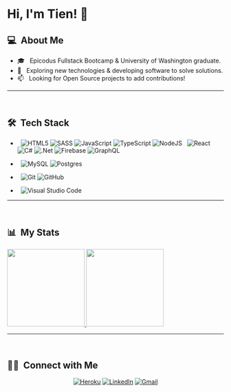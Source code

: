 # Hi, I'm Tien! 👋


## 💻 &nbsp;About Me 

- 🎓 &nbsp; Epicodus Fullstack Bootcamp & University of Washington graduate.
- 🚀  &nbsp; Exploring new technologies & developing software to solve solutions.
- 📫 &nbsp; Looking for Open Source projects to add contributions!

<hr />
&nbsp;

## 🛠 &nbsp;Tech Stack

- &nbsp;
  <img alt="HTML5" src="https://img.shields.io/badge/html5-%23E34F26.svg?style=for-the-badge&logo=html5&logoColor=white"/>
  <img alt="SASS" src="https://img.shields.io/badge/SASS-hotpink.svg?style=for-the-badge&logo=SASS&logoColor=white"/>
  <img alt="JavaScript" src="https://img.shields.io/badge/javascript-%23323330.svg?style=for-the-badge&logo=javascript&logoColor=%23F7DF1E"/>
  <img alt="TypeScript" src="https://img.shields.io/badge/typescript-%23007ACC.svg?style=for-the-badge&logo=typescript&logoColor=white"/>
  <img alt="NodeJS" src="https://img.shields.io/badge/node.js-%2343853D.svg?style=for-the-badge&logo=node-dot-js&logoColor=white"/>
  &nbsp;
  <img alt="React" src="https://img.shields.io/badge/react-%2320232a.svg?style=for-the-badge&logo=react&logoColor=%2361DAFB"/>
  <img alt="C#" src="https://img.shields.io/badge/c%23-%23239120.svg?style=for-the-badge&logo=c-sharp&logoColor=white"/>
  <img alt=".Net" src="https://img.shields.io/badge/.NET-5C2D91?style=for-the-badge&logo=.net&logoColor=white"/>
  <img alt="Firebase" src="https://img.shields.io/badge/firebase-%23039BE5.svg?style=for-the-badge&logo=firebase"/>
  <img alt="GraphQL" src="https://img.shields.io/badge/-GraphQL-E10098?style=for-the-badge&logo=graphql"/>

- &nbsp;
  <img alt="MySQL" src="https://img.shields.io/badge/mysql-%2300f.svg?style=for-the-badge&logo=mysql&logoColor=white"/>
  <img alt="Postgres" src ="https://img.shields.io/badge/postgres-%23316192.svg?style=for-the-badge&logo=postgresql&logoColor=white"/>

- &nbsp;
  <img alt="Git" src="https://img.shields.io/badge/git-%23F05033.svg?style=for-the-badge&logo=git&logoColor=white"/>
  <img alt="GitHub" src="https://img.shields.io/badge/github-%23121011.svg?style=for-the-badge&logo=github&logoColor=white"/>

- &nbsp;
  <img alt="Visual Studio Code" src="https://img.shields.io/badge/VisualStudioCode-0078d7.svg?style=for-the-badge&logo=visual-studio-code&logoColor=white"/>

<hr />
&nbsp;

## 	📊  &nbsp;My Stats
<p>
<a href="https://github.com/AVS1508">
  <img height="180em" src="https://github-readme-stats.vercel.app/api?username=tien96ng&show_icons=true&theme=radical" />
  <img height="180em" src="https://github-readme-stats-eight-theta.vercel.app/api/top-langs/?username=tien96ng&theme=radical&layout=compact&exclude_lang=java+r" />
</a>
</p>

<hr />
&nbsp;

##  🤝🏻 &nbsp;Connect with Me

<p align="center">
<a href="https://tienapp.com/"><img alt="Heroku" src="https://img.shields.io/badge/TienApp-%23430098.svg?style=for-the-badge&logo=heroku&logoColor=white"/></a>
<a href="https://www.linkedin.com/in/nguyentien96/"><img alt="LinkedIn" src="https://img.shields.io/badge/Tien Nguyen-%230077B5.svg?style=for-the-badge&logo=linkedin&logoColor=white"/></a>
<a href="mailto:tien96ng@gmail.com"><img alt="Gmail" src="https://img.shields.io/badge/tien96ng-D14836?style=for-the-badge&logo=gmail&logoColor=white" /></a>

<!--
**tien96ng/tien96ng** is a ✨ _special_ ✨ repository because its `README.md` (this file) appears on your GitHub profile.


